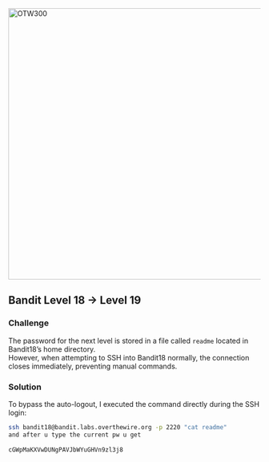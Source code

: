 
<img width="817" height="543" alt="OTW300" src="https://github.com/user-attachments/assets/57b935d2-9e0b-4ceb-9fe1-7688111e1c41" />

## Bandit Level 18 → Level 19

### Challenge
The password for the next level is stored in a file called `readme` located in Bandit18’s home directory.  
However, when attempting to SSH into Bandit18 normally, the connection closes immediately, preventing manual commands.

### Solution
To bypass the auto-logout, I executed the command directly during the SSH login:

```bash
ssh bandit18@bandit.labs.overthewire.org -p 2220 "cat readme"
and after u type the current pw u get
 
cGWpMaKXVwDUNgPAVJbWYuGHVn9zl3j8
